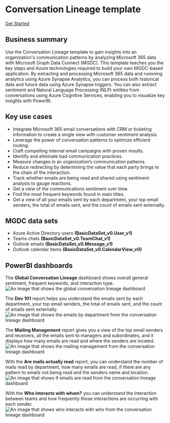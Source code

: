 # Conversation Lineage template

[Get Started](https://github.com/microsoftgraph/dataconnect-solutions/tree/main/solutions/conversation-lineage)

## Business summary 
Use the Conversation Lineage template to gain insights into an organization's communication patterns by analyzing Microsoft 365 data with Microsoft Graph Data Connect (MGDC). 
This template teaches you the key steps and Azure technologies required to build your own MGDC-based application. By extracting and processing Microsoft 365 data and runnning analytics using Azure Synapse Analytics, you can process both historical data and future data using Azure Synapse triggers. You can also extract sentiment and Natural Language Processing (NLP) entities from conversations using Azure Cognitive Services, enabling you to visualize key insights with PowerBI. 

## Key use cases 
- Integrate Microsoft 365 email conversations with CRM or ticketing information to create a single view with customer sentiment analysis.  
- Leverage the power of conversation patterns to optimize efficient routing. 
- Craft compelling internal email campaigns with proven results.  
- Identify and eliminate bad communication practices.
- Measure changes in an organization’s communication patterns. 
- Reduce redirecting by determining the value that each party brings to the chain of the interaction. 
- Track whether emails are being read and shared using sentiment analysis to gauge reactions. 
- Get a view of the communications sentiment over time.  
- Find the most frequent keywords found in main titles. 
- Get a view of all your emails sent by each department, your top email senders, the total of emails sent, and the count of emails sent externally. 

## MGDC data sets 
- Azure Active Directory users **(BasicDataSet_v0.User_v1)** 
- Teams chats **(BasicDataSet_v0.TeamChat_v1)** 
- Outlook emails **(BasicDataSet_v0.Message_v1)** 
- Outlook calendar items **(BasicDataSet_v0.CalendarView_v0)** 

## PowerBI dashboards 
The **Global Conversation Lineage** dashboard shows overall general sentiment, frequent keywords, and interaction type.
![An image that shows the global conversation lineage dashboard](images/data-connect-templates-conv-lineage.png)

The **Dev 101** report helps you understand the emails sent by each department, your top email senders, the total of emails sent, and the count of emails sent externally. 
![An image that shows the emails by department from the conversation lineage dashboard](images/data-connect-templates-dev101.png)
 
The **Mailing Management** report gives you a view of the top email senders and receivers, all the emails sent to managers and subordinates, and it displays how many emails are read and where the senders are located.  
![An image that shows the mailing management from the conversation lineage dashboard](images/data-connect-templates-mail-management.png)

With the **Are mails actually read** report, you can understand the number of mails read by department, how many emails are read, if there are any pattern to emails not being read and the senders name and location. 
![An image that shows if emails are read from the conversation lineage dashboard](images/data-connect-templates-mails-read.png)

With the **Who interacts with whom?** you can understand the interaction between teams and how frequently those interactions are occurring with each sender. 
![An image that shows who interacts with who from the conversation lineage dashboard](images/data-connect-templates-who-interacts.png)
